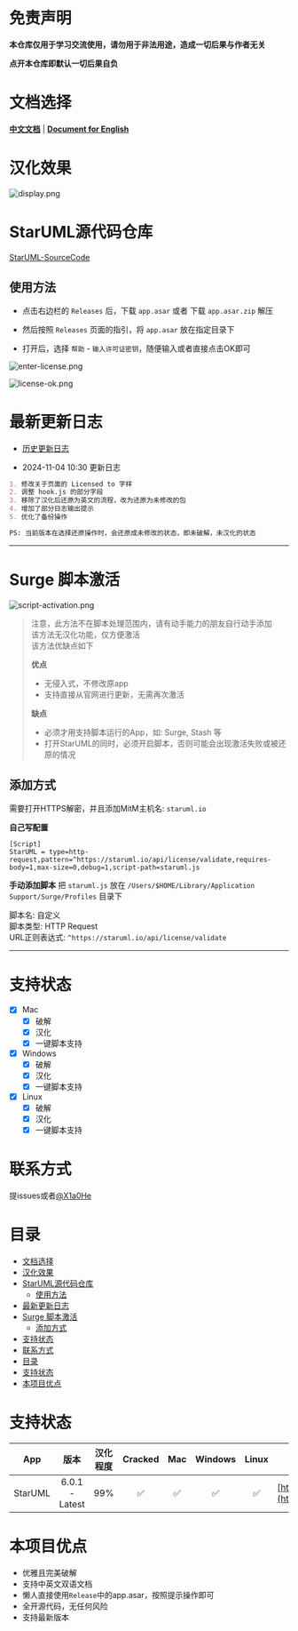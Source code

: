 # 免责声明

**本仓库仅用于学习交流使用，请勿用于非法用途，造成一切后果与作者无关**

**点开本仓库即默认一切后果自负**

# 文档选择

[**中文文档**](cn/readme-cn.md) | [**Document for English**](en/readme-en.md)

# 汉化效果

![display.png](images/display.png)

# StarUML源代码仓库

[StarUML-SourceCode](https://github.com/X1a0He/StarUML-SourceCode)

## 使用方法

* 点击右边栏的 `Releases` 后，下载 `app.asar` 或者 下载 `app.asar.zip` 解压

* 然后按照 `Releases` 页面的指引，将 `app.asar` 放在指定目录下

* 打开后，选择 `帮助` - `输入许可证密钥`，随便输入或者直接点击OK即可

![enter-license.png](images/enter-license.png)

![license-ok.png](images/license-ok.png)

# 最新更新日志

- [历史更新日志](Update-log.md)

- 2024-11-04 10:30 更新日志

```markdown
1. 修改关于页面的 Licensed to 字样
2. 调整 hook.js 的部分字段
3. 移除了汉化后还原为英文的流程，改为还原为未修改的包
4. 增加了部分日志输出提示
5. 优化了备份操作

PS: 当前版本在选择还原操作时，会还原成未修改的状态，即未破解，未汉化的状态
```

----

# Surge 脚本激活

![script-activation.png](images/script-activation.png)

> 注意，此方法不在脚本处理范围内，请有动手能力的朋友自行动手添加\
> 该方法无汉化功能，仅方便激活\
> 该方法优缺点如下
>
> **优点**
> - 无侵入式，不修改原app
> - 支持直接从官网进行更新，无需再次激活
>
> **缺点**
> - 必须才用支持脚本运行的App，如: Surge, Stash 等
> - 打开StarUML的同时，必须开启脚本，否则可能会出现激活失败或被还原的情况

## 添加方式

需要打开HTTPS解密，并且添加MitM主机名: `staruml.io`

**自己写配置**

```config
[Script]
StarUML = type=http-request,pattern=^https://staruml.io/api/license/validate,requires-body=1,max-size=0,debug=1,script-path=staruml.js
```

**手动添加脚本**
把 `staruml.js` 放在 `/Users/$HOME/Library/Application Support/Surge/Profiles` 目录下

脚本名: 自定义 \
脚本类型: HTTP Request \
URL正则表达式: `^https://staruml.io/api/license/validate`

----

# 支持状态

- [x] Mac
    - [x] 破解
    - [x] 汉化
    - [x] 一键脚本支持
- [x] Windows
    - [x] 破解
    - [x] 汉化
    - [x] 一键脚本支持
- [x] Linux
    - [x] 破解
    - [x] 汉化
    - [x] 一键脚本支持

# 联系方式

提issues或者[@X1a0He](https://t.me/X1a0He)

# 目录

<!-- TOC -->

* [文档选择](#文档选择)
* [汉化效果](#汉化效果)
* [StarUML源代码仓库](#staruml源代码仓库)
    * [使用方法](#使用方法)
* [最新更新日志](#最新更新日志)
* [Surge 脚本激活](#surge-脚本激活)
    * [添加方式](#添加方式)
* [支持状态](#支持状态)
* [联系方式](#联系方式)
* [目录](#目录)
* [支持状态](#支持状态-1)
* [本项目优点](#本项目优点)

<!-- TOC -->

# 支持状态

|   App   |      版本      | 汉化程度 | Cracked | Mac  | Windows | Linux |                  下载地址                  |
| :-----: | :------------: | :------: | :-----: | :--: | :-----: | :---: | :----------------------------------------: |
| StarUML | 6.0.1 - Latest |   99%    |    ✅    |  ✅   |    ✅    |   ✅   | [https://staruml.io/](https://staruml.io/) |

# 本项目优点

- 优雅且完美破解
- 支持中英文双语文档
- 懒人直接使用`Release`中的app.asar，按照提示操作即可
- 全开源代码，无任何风险
- 支持最新版本